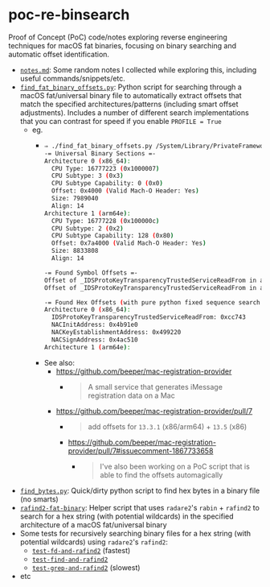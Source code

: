 # poc-re-binsearch

Proof of Concept (PoC) code/notes exploring reverse engineering techniques for macOS fat binaries, focusing on binary searching and automatic offset identification.

- [`notes.md`](./notes.md): Some random notes I collected while exploring this, including useful commands/snippets/etc.
- [`find_fat_binary_offsets.py`](`./find_fat_binary_offsets.py`): Python script for searching through a macOS fat/universal binary file to automatically extract offsets that match the specified architectures/patterns (including smart offset adjustments). Includes a number of different search implementations that you can contrast for speed if you enable `PROFILE = True`
  - eg.
    - ```bash
      ⇒ ./find_fat_binary_offsets.py /System/Library/PrivateFrameworks/IDS.framework/identityservicesd.app/Contents/MacOS/identityservicesd
      -= Universal Binary Sections =-
      Architecture 0 (x86_64):
        CPU Type: 16777223 (0x1000007)
        CPU Subtype: 3 (0x3)
        CPU Subtype Capability: 0 (0x0)
        Offset: 0x4000 (Valid Mach-O Header: Yes)
        Size: 7989040
        Align: 14
      Architecture 1 (arm64e):
        CPU Type: 16777228 (0x100000c)
        CPU Subtype: 2 (0x2)
        CPU Subtype Capability: 128 (0x80)
        Offset: 0x7a4000 (Valid Mach-O Header: Yes)
        Size: 8833808
        Align: 14
  
      -= Found Symbol Offsets =-
      Offset of _IDSProtoKeyTransparencyTrustedServiceReadFrom in architecture x86_64: 0x0cc743
      Offset of _IDSProtoKeyTransparencyTrustedServiceReadFrom in architecture arm64e: 0x0b524c
  
      -= Found Hex Offsets (with pure python fixed sequence search + regex) =-
      Architecture 0 (x86_64):
        IDSProtoKeyTransparencyTrustedServiceReadFrom: 0xcc743
        NACInitAddress: 0x4b91e0
        NACKeyEstablishmentAddress: 0x499220
        NACSignAddress: 0x4ac510
      Architecture 1 (arm64e):
      ```
    - See also:
      - https://github.com/beeper/mac-registration-provider
        - > A small service that generates iMessage registration data on a Mac
      - https://github.com/beeper/mac-registration-provider/pull/7
        - > add offsets for `13.3.1` (x86/arm64) + `13.5` (x86)
        - https://github.com/beeper/mac-registration-provider/pull/7#issuecomment-1867733658
          - > I've also been working on a PoC script that is able to find the offsets automagically
- [`find_bytes.py`](./find_bytes.py): Quick/dirty python script to find hex bytes in a binary file (no smarts)
- [`rafind2-fat-binary`](./rafind2-fat-binary): Helper script that uses `radare2`'s `rabin` + `rafind2` to search for a hex string (with potential wildcards) in the specified architecture of a macOS fat/universal binary
- Some tests for recursively searching binary files for a hex string (with potential wildcards) using `radare2`'s `rafind2`:
  - [`test-fd-and-rafind2`](./test-fd-and-rafind2) (fastest)
  - [`test-find-and-rafind2`](./test-find-and-rafind2)
  - [`test-grep-and-rafind2`](./test-grep-and-rafind2) (slowest)
- etc
